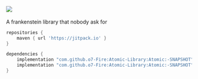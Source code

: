 [![](https://jitpack.io/v/o7-Fire/Atomic-Library.svg)](https://jitpack.io/#o7-Fire/Atomic-Library)
---
A frankenstein library that nobody ask for

```groovy
repositories {
    maven { url 'https://jitpack.io' }
}
```

```groovy
dependencies {
    implementation "com.github.o7-Fire:Atomic-Library:Atomic:-SNAPSHOT"
    implementation "com.github.o7-Fire:Atomic-Library:Atomic:-SNAPSHOT"
}
```